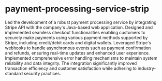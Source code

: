 # payment-processing-service-strip

Led the development of a robust payment processing service by integrating Stripe API with the
company's Java-based web application. Designed and implemented seamless checkout
functionalities enabling customers to securely make payments using various payment methods
supported by Stripe, including credit/debit cards and digital wallets. Leveraged Stripe's webhooks
to handle asynchronous events such as payment confirmation and refunds, ensuring real-time
updates and enhanced user experience. Implemented comprehensive error handling mechanisms
to maintain system reliability and data integrity. The integration significantly improved transaction
efficiency and customer satisfaction while adhering to industry-standard security practices.
